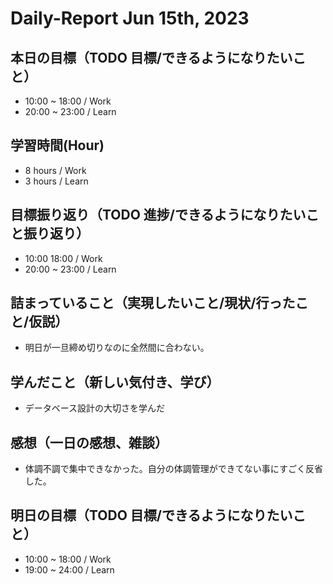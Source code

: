 # Daily-Report Jun 15th, 2023

## 本日の目標（TODO 目標/できるようになりたいこと）
- 10:00 ~ 18:00 / Work
- 20:00 ~ 23:00 / Learn

## 学習時間(Hour)
- 8 hours / Work
- 3 hours / Learn

## 目標振り返り（TODO 進捗/できるようになりたいこと振り返り）
- 10:00  18:00 / Work
- 20:00 ~ 23:00 / Learn

## 詰まっていること（実現したいこと/現状/行ったこと/仮説）
- 明日が一旦締め切りなのに全然間に合わない。

## 学んだこと（新しい気付き、学び）
- データベース設計の大切さを学んだ

## 感想（一日の感想、雑談）
- 体調不調で集中できなかった。自分の体調管理ができてない事にすごく反省した。

## 明日の目標（TODO 目標/できるようになりたいこと）
- 10:00 ~ 18:00 / Work
- 19:00 ~ 24:00 / Learn
